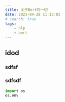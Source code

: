 ```yaml
---
title: 关于Bert的一切
date: 2021-04-28 11:13:03
# search: true
tags:
    - nlp
    - bert
---
```




<!-- more -->

## idod

### sdfsf
### sdfsdf


```python
import os
os.env
```